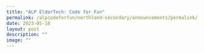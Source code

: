 ```yaml
---
title: "ALP ElderTech: Code for Fun"
permalink: /alpcodeforfun/northland-secondary/announcements/permalink/
date: 2023-05-18
layout: post
description: ""
image: ""
---
```

